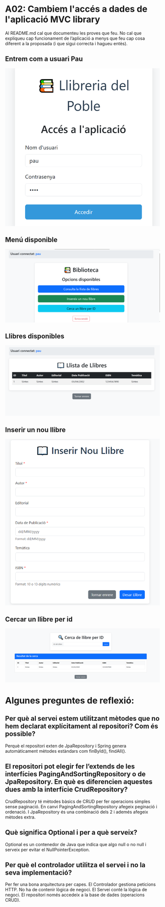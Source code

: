 # A02: Cambiem l'accés a dades de l'aplicació MVC library 

Al README.md cal que documenteu les proves que feu. No cal que expliqueu cap funcionament de l’aplicació a menys que feu cap cosa diferent a la proposada (i que sigui correcta i hagueu entès).

## Entrem com a usuari Pau
![](image.png)

## Menú disponible
![](image-1.png)

## Llibres disponibles
![](image-2.png)

## Inserir un nou llibre
![](image-3.png)

## Cercar un llibre per id
![](image-4.png)

# Algunes preguntes de reflexió:

## Per què al servei estem utilitzant mètodes que no hem declarat explícitament al repositori? Com és possible?

Perquè el repositori exten de JpaRepository i Spring genera automàticament mètodes estàndars com finById(), findAll().

## El repositori pot elegir fer l’extends de les interfícies PagingAndSortingRepository o de JpaRepository. En què es diferencien aquestes dues amb la interfície CrudRepository?

CrudRepository té mètodes bàsics de CRUD per fer operacions simples sense paginació. En canvi PagingAndSortingRepository afegeix peginació i ordenació. I JpaRepository és una combinació dels 2 i ademés afegeix mètodes extra.

## Què significa Optional<Classe> i per a què serveix?

Optional es un contenedor de Java que indica que algo null o no null i serveix per evitar el NullPointerException.

## Per què el controlador utilitza el servei i no la seva implementació? 
Per fer una bona arquitectura per capes. El Controlador gestiona peticions HTTP. No ha de contenir lògica de negoci. El Servei conté la lògica de negoci. El repositori només accedeix a la base de dades (operacions CRUD).
